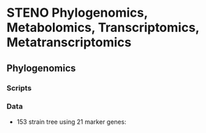 # STENO Phylogenomics, Metabolomics, Transcriptomics, Metatranscriptomics
## Phylogenomics
### Scripts
### Data
* 153 strain tree using 21 marker genes: 
